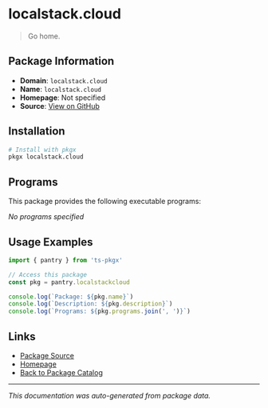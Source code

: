 # localstack.cloud

> Go home.

## Package Information

- **Domain**: `localstack.cloud`
- **Name**: `localstack.cloud`
- **Homepage**: Not specified
- **Source**: [View on GitHub](#)

## Installation

```bash
# Install with pkgx
pkgx localstack.cloud
```

## Programs

This package provides the following executable programs:

*No programs specified*

## Usage Examples

```typescript
import { pantry } from 'ts-pkgx'

// Access this package
const pkg = pantry.localstackcloud

console.log(`Package: ${pkg.name}`)
console.log(`Description: ${pkg.description}`)
console.log(`Programs: ${pkg.programs.join(', ')}`)
```

## Links

- [Package Source](#)
- [Homepage](#)
- [Back to Package Catalog](../package-catalog.md)

---

*This documentation was auto-generated from package data.*

